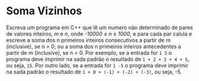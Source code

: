 # Soma Vizinhos

Escreva um programa em C++ que lê um numero não determinado de pares de valores inteiros, _m_ e _n_, onde _-10000_ &le; _n_ &le; _1000_, e para cada par calula e escreve a soma dos n primeiros inteiros consecutivos a partir de m (inclusive), se n > 0; ou a soma dos n primeiros inteiros antecedentes a partir de m (inclusive), se n < 0. Por exemplo, se a entrada for `1 5` o programa deve imprimir na sada padrão o resultado de `1 + 2 + 3 + 4 + 5`, ou seja, `15`. Por outro lado, se a entrada for `1 -5` o programa deve imprimir na sada padrão o resultado de `1 + 0 + (-1) + (-2) + (-3)`, ou seja, -5.
